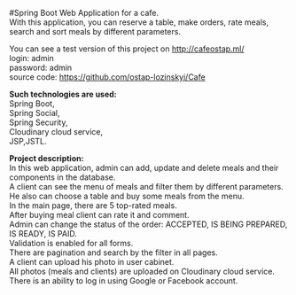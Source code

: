 #Spring Boot Web Application for a cafe.<br/>
With this application, you can reserve a table, make orders, rate meals, search and sort meals by different parameters.<br/>

You can see a test version of this project on http://cafeostap.ml/<br/>
login: admin<br/>
password: admin<br/>
source code: https://github.com/ostap-lozinskyi/Cafe<br/>

**Such technologies are used:**<br/>
Spring Boot,<br/>
Spring Social,<br/>
Spring Security,<br/>
Cloudinary cloud service,<br/>
JSP,JSTL.<br/>

**Project description:**<br/>
In this web application, admin can add, update and delete meals and their components in the database.<br/>
A client can see the menu of meals and filter them by different parameters.<br/>
He also can choose a table and buy some meals from the menu.<br/>
In the main page, there are 5 top-rated meals.<br/>
After buying meal client can rate it and comment.<br/>
Admin can change the status of the order: ACCEPTED, IS BEING PREPARED, IS READY, IS PAID.<br/>
Validation is enabled for all forms.<br/>
There are pagination and search by the filter in all pages.<br/>
A client can upload his photo in user cabinet.<br/>
All photos (meals and clients) are uploaded on Cloudinary cloud service.<br/>
There is an ability to log in using Google or Facebook account.
